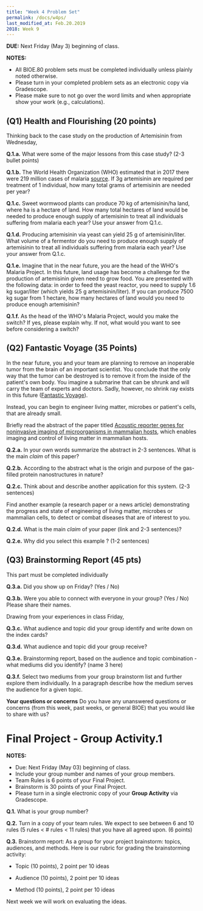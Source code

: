 ```yaml
---
title: "Week 4 Problem Set"
permalink: /docs/w4ps/
last_modified_at: Feb.20.2019
2018: Week 9
---
```


**DUE:** Next Friday (May 3) beginning of class.

**NOTES:** 
  - All BIOE.80 problem sets must be completed individually unless plainly noted otherwise.
  - Please turn in your completed problem sets as an electronic copy via Gradescope. 
  - Please make sure to not go over the word limits and when appropriate show your work (e.g., calculations).

## (Q1) Health and Flourishing (20 points) 

Thinking back to the case study on the production of Artemisinin from Wednesday,

**Q.1.a.** What were some of the major lessons from this case study? (2-3 bullet points)

**Q.1.b.** The World Health Organization (WHO) estimated that in 2017 there were 219 million cases of malaria [source](https://www.who.int/en/news-room/fact-sheets/detail/malaria). If 3g artemisinin are required per treatment of 1 individual, how many total grams of artemisinin are needed per year?

**Q.1.c.** Sweet wormwood plants can produce 70 kg of artemisinin/ha land, where ha is a hectare of land. How many total hectares of land would be needed to produce enough supply of artemisinin to treat all individuals suffering from malaria each year? Use your answer from Q.1.c. 

**Q.1.d.** Producing artemisinin via yeast can yield 25 g of artemisinin/liter. What volume of a fermentor do you need to produce enough supply of artemisinin to treat all individuals suffering from malaria each year? Use your answer from Q.1.c.

**Q.1.e.** Imagine that in the near future, you are the head of the WHO's Malaria Project. In this future, land usage has become a challenge for the production of artemisinin given need to grow food. You are presented with the following data: in order to feed the yeast reactor, you need to supply 1.6 kg sugar/liter (which yields 25 g artemisinin/liter). If you can produce 7500 kg sugar from 1 hectare, how many hectares of land would you need to produce enough artemisinin?

**Q.1.f.** As the head of the WHO's Malaria Project, would you make the switch? If yes, please explain why. If not, what would you want to see before considering a switch? 

## (Q2) Fantastic Voyage  (35 Points)

In the near future, you and your team are planning to remove an inoperable tumor from the brain of an important scientist.  You conclude that the only way that the tumor can be destroyed is to remove it from the inside of the patient's own body. 
You imagine a submarine that can be shrunk and will carry the team of experts and doctors.  Sadly, however, no shrink ray exists in this future ([Fantastic Voyage](https://www.imdb.com/title/tt0060397/)). 

Instead, you can begin to engineer living matter, microbes or patient's cells, that are already small. 

Briefly read the abstract of the paper titled [Acoustic reporter genes for noninvasive imaging of microorganisms in mammalian hosts](https://www.nature.com/articles/nature25021), which enables imaging and control of living matter in mammalian hosts.

**Q.2.a.** In your own words summarize the abstract in 2-3 sentences. What is the main *claim* of this paper?

**Q.2.b.** According to the abstract what is the origin and purpose of the gas-filled protein nanostructures in nature?

**Q.2.c.** Think about and describe another application for this system. (2-3 sentences)

Find another example (a research paper or a news article) demonstrating the progress and state of engineering of living matter, microbes or mammalian cells, to detect or combat diseases that are of interest to you.

**Q.2.d.** What is the main *claim* of your paper (link and 2-3 sentences)? 

**Q.2.e.** Why did you select this example ? (1-2 sentences)

## (Q3) Brainstorming Report  (45 pts)

This part must be completed individually

**Q.3.a.**  Did you show up on Friday? (Yes / No)

**Q.3.b.**  Were you able to connect with everyone in your group? (Yes / No) Please share their names. 

Drawing from your experiences in class Friday, 

**Q.3.c.**  What audience and topic did your group identify and write down on the index cards?

**Q.3.d.**  What audience and topic did your group receive? 

**Q.3.e.** Brainstorming report, based on the audience and topic combination - what mediums did you identify? (name 3 here)

**Q.3.f.** Select two mediums from your group brainstorm list and further explore them individually. In a paragraph describe how the medium serves the audience for a given topic. 

**Your questions or concerns** Do you have any unanswered questions or concerns (from this week, past weeks, or general BIOE) that you would like to share with us?

# Final Project - Group Activity.1 

**NOTES:** 

 - Due: Next Friday (May 03) beginning of class.
 - Include your group number and names of your group members.
 - Team Rules is 6 points of your Final Project.
 - Brainstorm is 30 points of your Final Project.
 - Please turn in a single electronic copy of your **Group Activity** via Gradescope. 
 
**Q.1.** What is your group number?  

**Q.2.** Turn in a copy of your team rules. We expect to see between 6 and 10 rules (5 rules < # rules < 11 rules) that you have all agreed upon. (6 points)

**Q.3.** Brainstorm report: As a group for your project brainstorm: topics, audiences, and methods. 
Here is our rubric for grading the brainstorming activity:

- Topic (10 points),  2 point per 10 ideas

- Audience (10 points),  2 point per 10 ideas

- Method (10 points), 2 point per 10 ideas

Next week we will work on evaluating the ideas.
